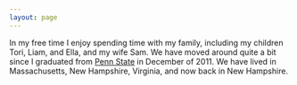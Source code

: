 ```yaml
---
layout: page
---
```


In my free time I enjoy spending time with my family, including my children Tori, Liam, and Ella, and my wife Sam. We have moved around quite a bit since I graduated from [Penn State](http://www.psu.edu) in December of 2011. We have lived in Massachusetts, New Hampshire, Virginia, and now back in New Hampshire.

